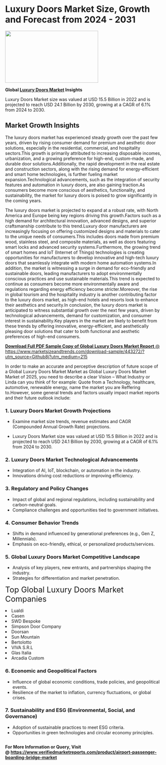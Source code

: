 <H1>Luxury Doors Market Size, Growth and Forecast from 2024 - 2031</H1><img class="aligncenter size-medium wp-image-584254" src="https://thirdeyenews.in/wp-content/uploads/2024/09/Global-Market-Research-300x168.jpeg" alt="" width="300" height="168" /><p><strong>Global&nbsp;<a href="https://www.marketsizeandtrends.com/download-sample/443272/?utm_source=Github8j?utm_medium=215">Luxury Doors Market</a> Insights</strong></p><p>Luxury Doors Market size was valued at USD 15.5 Billion in 2022 and is projected to reach USD 24.1 Billion by 2030, growing at a CAGR of 6.1% from 2024 to 2030.</p><p><h2>Market Growth Insights</h2> <p>The luxury doors market has experienced steady growth over the past few years, driven by rising consumer demand for premium and aesthetic door solutions, especially in the residential, commercial, and hospitality sectors.This growth is primarily attributed to increasing disposable incomes, urbanization, and a growing preference for high-end, custom-made, and durable door solutions.Additionally, the rapid development in the real estate and construction sectors, along with the rising demand for energy-efficient and smart home technologies, is further fueling market expansion.Technological advancements, such as the integration of security features and automation in luxury doors, are also gaining traction.As consumers become more conscious of aesthetics, functionality, and sustainability, the market for luxury doors is poised to grow significantly in the coming years.</p> <p><a href="#"></a></p> <p>The luxury doors market is projected to expand at a robust rate, with North America and Europe being key regions driving this growth.Factors such as a high demand for architectural innovation, advanced designs, and superior craftsmanship contribute to this trend.Luxury door manufacturers are increasingly focusing on offering customized designs and materials to cater to the unique needs of consumers.This includes doors made from premium wood, stainless steel, and composite materials, as well as doors featuring smart locks and advanced security systems.Furthermore, the growing trend of smart homes and IoT (Internet of Things) technologies is creating opportunities for manufacturers to develop innovative and high-tech luxury doors that seamlessly integrate with modern home automation systems.In addition, the market is witnessing a surge in demand for eco-friendly and sustainable doors, leading manufacturers to adopt environmentally conscious practices and use sustainable materials.This trend is expected to continue as consumers become more environmentally aware and regulations regarding energy efficiency become stricter.Moreover, the rise in global tourism and the hospitality industry is another contributing factor to the luxury doors market, as high-end hotels and resorts look to enhance their aesthetics and security.In conclusion, the luxury doors market is anticipated to witness substantial growth over the next few years, driven by technological advancements, demand for customization, and consumer interest in sustainability.Key players in the market are likely to benefit from these trends by offering innovative, energy-efficient, and aesthetically pleasing door solutions that cater to both functional and aesthetic preferences of high-end consumers.<p><a href="#"></p><p><span class=""><strong>Download Full PDF Sample Copy of Global Luxury Doors Market Report</strong> @ <a href="https://www.marketsizeandtrends.com/download-sample/443272/?utm_source=Github8j?utm_medium=215" target="_blank">https://www.marketsizeandtrends.com/download-sample/443272/?utm_source=Github8j?utm_medium=215</a></span></p><p>In order to make an accurate and perceptive description of future scope of a Global&nbsp;Luxury Doors Market Market as Global&nbsp;Luxury Doors Market Market of 2025, you need to describe a clear Vision &ndash; What Industry or Linda can you think of for example: Quote from a Technology, healthcare, automotive, renewable energy, name the market you are Reffering to.However, some general trends and factors usually impact market reports and their future outlook include:</p><h3>1.&nbsp;<strong>Luxury Doors Market Growth Projections</strong></h3><ul><li>Examine market size trends, revenue estimates and CAGR (Compounded Annual Growth Rate) projections.</li><li><p>Luxury Doors Market size was valued at USD 15.5 Billion in 2022 and is projected to reach USD 24.1 Billion by 2030, growing at a CAGR of 6.1% from 2024 to 2030.</p></li></ul><h3>2.&nbsp;<strong>Luxury Doors Market Technological Advancements</strong></h3><ul><li>Integration of AI, IoT, blockchain, or automation in the industry.</li><li>Innovations driving cost reductions or improving efficiency.</li></ul><h3>3.&nbsp;<strong>Regulatory and Policy Changes</strong></h3><ul><li>Impact of global and regional regulations, including sustainability and carbon-neutral goals.</li><li>Compliance challenges and opportunities tied to government initiatives.</li></ul><h3>4.&nbsp;<strong>Consumer Behavior Trends</strong></h3><ul><li>Shifts in demand influenced by generational preferences (e.g., Gen Z, Millennials).</li><li>Emphasis on eco-friendly, ethical, or personalized products/services.</li></ul><h3>5.&nbsp;<strong>Global Luxury Doors Market Competitive Landscape</strong></h3><ul><li>Analysis of key players, new entrants, and partnerships shaping the industry.</li><li>Strategies for differentiation and market penetration.</li></ul><p data-pm-slice="1 1 []"><span style="color: inherit; font-family: inherit; font-size: 25px;">Top Global Luxury Doors Market Companies</span></p><div class="" data-test-id=""><p><li>Lualdi</li><li> Casen</li><li> SWD Bespoke</li><li> Simpson Door Company</li><li> Doorsan</li><li> Sun Mountain</li><li> Bertolotto</li><li> VIVA S.R.L</li><li> Glas Italia</li><li> Arcadia Custom</li></p></div><h3>6.&nbsp;<strong>Economic and Geopolitical Factors</strong></h3><ul><li>Influence of global economic conditions, trade policies, and geopolitical events.</li><li>Resilience of the market to inflation, currency fluctuations, or global crises.</li></ul><h3>7.&nbsp;<strong>Sustainability and ESG (Environmental, Social, and Governance)</strong></h3><ul><li>Adoption of sustainable practices to meet ESG criteria.</li><li>Opportunities in green technologies and circular economy principles.</li></ul><h2><strong style="font-size: 14px;">For More Information or Query, Visit @&nbsp;</strong><a style="background-color: #ffffff; font-size: 14px;" href="https://www.marketsizeandtrends.com/report/luxury-doors-market/" target="_blank">https://www.verifiedmarketreports.com/product/airport-passenger-boarding-bridge-market</a></h2>